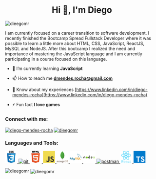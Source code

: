 <h1 align="center">Hi 👋, I'm Diego</h1>
<p align="left"> <img src="https://komarev.com/ghpvc/?username=dieegomr&label=Profile%20views&color=0e75b6&style=flat" alt="dieegomr" /> </p>

<p> I am currently focused on a career transition to software development. I recently finished the Bootcamp Spread Fullstack Developer where it was possible to learn a little more about HTML, CSS, JavaScript, ReactJS, MySQL and NodeJS. After this bootcamp I realized the need and importance of mastering the JavaScript language and I am currently participating in a course focused on this language. </p>

- 🌱 I’m currently learning **JavaScript**

- 📫 How to reach me **dmendes.rocha@gmail.com**

- 📄 Know about my experiences [https://www.linkedin.com/in/diego-mendes-rocha](https://www.linkedin.com/in/diego-mendes-rocha)

- ⚡ Fun fact **I love games**

<h3 align="left">Connect with me:</h3>
<p align="left">
<a href="https://linkedin.com/in/diego-mendes-rocha" target="blank"><img align="center" src="https://raw.githubusercontent.com/rahuldkjain/github-profile-readme-generator/master/src/images/icons/Social/linked-in-alt.svg" alt="diego-mendes-rocha" height="30" width="40" /></a>
<a href="https://instagram.com/dieegomr" target="blank"><img align="center" src="https://raw.githubusercontent.com/rahuldkjain/github-profile-readme-generator/master/src/images/icons/Social/instagram.svg" alt="dieegomr" height="30" width="40" /></a>
</p>

<h3 align="left">Languages and Tools:</h3>
<p align="left"> <a href="https://www.w3schools.com/css/" target="_blank" rel="noreferrer"> <img src="https://raw.githubusercontent.com/devicons/devicon/master/icons/css3/css3-original-wordmark.svg" alt="css3" width="40" height="40"/> </a> <a href="https://git-scm.com/" target="_blank" rel="noreferrer"> <img src="https://www.vectorlogo.zone/logos/git-scm/git-scm-icon.svg" alt="git" width="40" height="40"/> </a> <a href="https://www.w3.org/html/" target="_blank" rel="noreferrer"> <img src="https://raw.githubusercontent.com/devicons/devicon/master/icons/html5/html5-original-wordmark.svg" alt="html5" width="40" height="40"/> </a> <a href="https://developer.mozilla.org/en-US/docs/Web/JavaScript" target="_blank" rel="noreferrer"> <img src="https://raw.githubusercontent.com/devicons/devicon/master/icons/javascript/javascript-original.svg" alt="javascript" width="40" height="40"/> </a> <a href="https://www.mongodb.com/" target="_blank" rel="noreferrer"> <img src="https://raw.githubusercontent.com/devicons/devicon/master/icons/mongodb/mongodb-original-wordmark.svg" alt="mongodb" width="40" height="40"/> </a> <a href="https://www.mysql.com/" target="_blank" rel="noreferrer"> <img src="https://raw.githubusercontent.com/devicons/devicon/master/icons/mysql/mysql-original-wordmark.svg" alt="mysql" width="40" height="40"/> </a> <a href="https://nodejs.org" target="_blank" rel="noreferrer"> <img src="https://raw.githubusercontent.com/devicons/devicon/master/icons/nodejs/nodejs-original-wordmark.svg" alt="nodejs" width="40" height="40"/> </a> <a href="https://postman.com" target="_blank" rel="noreferrer"> <img src="https://www.vectorlogo.zone/logos/getpostman/getpostman-icon.svg" alt="postman" width="40" height="40"/> </a> <a href="https://reactjs.org/" target="_blank" rel="noreferrer"> <img src="https://raw.githubusercontent.com/devicons/devicon/master/icons/react/react-original-wordmark.svg" alt="react" width="40" height="40"/> </a> <a href="https://www.typescriptlang.org/" target="_blank" rel="noreferrer"> <img src="https://raw.githubusercontent.com/devicons/devicon/master/icons/typescript/typescript-original.svg" alt="typescript" width="40" height="40"/> </a> </p>

<p><img align="left" src="https://github-readme-stats.vercel.app/api/top-langs?username=dieegomr&show_icons=true&locale=en&layout=compact" alt="dieegomr" /></p>

<p>&nbsp;<img align="center" src="https://github-readme-stats.vercel.app/api?username=dieegomr&show_icons=true&locale=en" alt="dieegomr" /></p>

